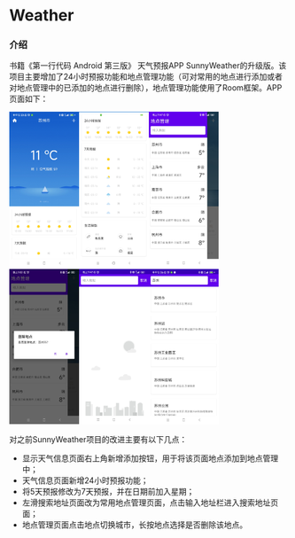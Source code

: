 # Weather

### 介绍

书籍《第一行代码 Android 第三版》 天气预报APP  SunnyWeather的升级版。该项目主要增加了24小时预报功能和地点管理功能（可对常用的地点进行添加或者对地点管理中的已添加的地点进行删除），地点管理功能使用了Room框架。APP页面如下：

<img src=".\screenshots\1.jpg" style="width:25%;" /><img src=".\screenshots\2.jpg" style="width:25%;" /><img src=".\screenshots\3.jpg" style="width:25%;" />
<img src=".\screenshots\4.jpg" style="width:25%;" /><img src=".\screenshots\5.jpg" style="width:25%;" /><img src=".\screenshots\6.jpg" style="width:25%;" />

对之前SunnyWeather项目的改进主要有以下几点：

- 显示天气信息页面右上角新增添加按钮，用于将该页面地点添加到地点管理中；
- 天气信息页面新增24小时预报功能；
- 将5天预报修改为7天预报，并在日期前加入星期；
- 左滑搜索地址页面改为常用地点管理页面，点击输入地址栏进入搜索地址页面；
- 地点管理页面点击地点切换城市，长按地点选择是否删除该地点。
